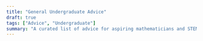 ```yaml
---
title: "General Undergraduate Advice"
draft: true
tags: ["Advice", "Undergraduate"]
summary: "A curated list of advice for aspiring mathematicians and STEM professionals."
---
```

